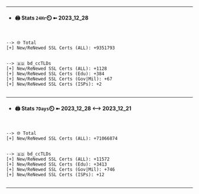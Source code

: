 

---
- #### 🖨️ **Stats** `24Hr`⏲️ ➼ 2023_12_28
```console


--> 🌐 Total
[+] New/ReNewed SSL Certs (ALL): +9351793


--> 🇧🇩 bd_ccTLDs
[+] New/ReNewed SSL Certs (ALL): +1128
[+] New/ReNewed SSL Certs (Edu): +384
[+] New/ReNewed SSL Certs (Gov|Mil): +67
[+] New/ReNewed SSL Certs (ISPs): +2


```

---
- #### 🖨️ **Stats** `7Days`⏲️ ➼ 2023_12_28 <--> 2023_12_21
```console


--> 🌐 Total
[+] New/ReNewed SSL Certs (ALL): +71066874


--> 🇧🇩 bd_ccTLDs
[+] New/ReNewed SSL Certs (ALL): +11572
[+] New/ReNewed SSL Certs (Edu): +3413
[+] New/ReNewed SSL Certs (Gov|Mil): +746
[+] New/ReNewed SSL Certs (ISPs): +12


```

---

